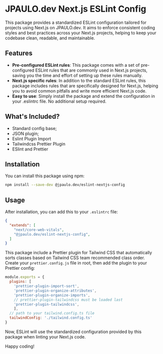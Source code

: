# JPAULO.dev Next.js ESLint Config

This package provides a standardized ESLint configuration tailored for projects using Next.js on JPAULO.dev. It aims to enforce consistent coding styles and best practices across your Next.js projects, helping to keep your codebase clean, readable, and maintainable.

## Features

- **Pre-configured ESLint rules**: This package comes with a set of pre-configured ESLint rules that are commonly used in Next.js projects, saving you the time and effort of setting up these rules manually.
- **Next.js specific rules**: In addition to the standard ESLint rules, this package includes rules that are specifically designed for Next.js, helping you to avoid common pitfalls and write more efficient Next.js code.
- **Easy to use**: Simply install the package and extend the configuration in your .eslintrc file. No additional setup required.

## What's Included?

- Standard config base;
- JSON plugin;
- Eslint Plugin Import
- Tailwindcss Prettier Plugin
- ESlint and Prettier


## Installation

You can install this package using npm:

```bash
npm install --save-dev @jpaulo.dev/eslint-nextjs-config
```

## Usage

After installation, you can add this to your ``.eslintrc`` file:

```json
{
  "extends": [
    "next/core-web-vitals",
    "@jpaulo.dev/eslint-nextjs-config",
  ]
}
```

This package include a Prettier plugin for Tailwind CSS that automatically sorts classes based on Tailwind CSS team recommended class order. Create your ``prettier.config.js`` file in root, then add the plugin to your Prettier config:

```js
module.exports = {
  plugins: [
    'prettier-plugin-import-sort',
    'prettier-plugin-organize-attributes',
    'prettier-plugin-organize-imports',
    // prettier-plugin-tailwindcss must be loaded last
    'prettier-plugin-tailwindcss',
    ],
  // path to your tailwind.config.ts file
  tailwindConfig: './tailwind.config.ts'
}
```

Now, ESLint will use the standardized configuration provided by this package when linting your Next.js code.

Happy coding!